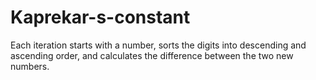 # Kaprekar-s-constant
Each iteration starts with a number, sorts the digits into descending and ascending order, and calculates the difference between the two new numbers.
